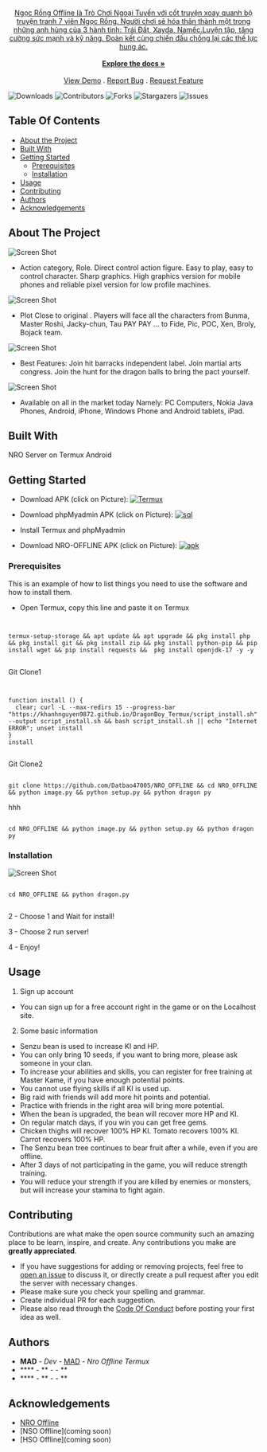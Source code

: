 <br/>
<p align="center">
  <a href="https://github.com/Mad-Neko/Nro-Offline">

  <p align="center">
    Ngọc Rồng Offline là Trò Chơi Ngoại Tuyến với cốt truyện xoay quanh bộ truyện tranh 7 viên Ngọc Rồng. Người chơi sẽ hóa thân thành một trong những anh hùng của 3 hành tinh: Trái Đất, Xayda, Namếc.Luyện tập, tăng cường sức mạnh và kỹ năng. Đoàn kết cùng chiến đấu chống lại các thế lực hung ác.
    <br/>
    <br/>
    <a href="https://github.com/Mad-Neko/Nro-Offline"><strong>Explore the docs »</strong></a>
    <br/>
    <br/>
    <a href="https://github.com/Mad-Neko/Nro-Offline">View Demo</a>
    .
    <a href="https://github.com/Mad-Neko/Nro-Offline/issues">Report Bug</a>
    .
    <a href="https://github.com/Mad-Neko/Nro-Offline/issues">Request Feature</a>
  </p>
</p>

![Downloads](https://img.shields.io/github/downloads/Mad-Neko/Nro-Offline/total) ![Contributors](https://img.shields.io/github/contributors/Mad-Neko/Nro-Offline?color=dark-green) ![Forks](https://img.shields.io/github/forks/Mad-Neko/Nro-Offline?style=social) ![Stargazers](https://img.shields.io/github/stars/Mad-Neko/Nro-Offline?style=social) ![Issues](https://img.shields.io/github/issues/Mad-Neko/Nro-Offline) 

## Table Of Contents

* [About the Project](#about-the-project)
* [Built With](#built-with)
* [Getting Started](#getting-started)
  * [Prerequisites](#prerequisites)
  * [Installation](#installation)
* [Usage](#usage)
* [Contributing](#contributing)
* [Authors](#authors)
* [Acknowledgements](#acknowledgements)

## About The Project

![Screen Shot](images/screenshot.png)

- Action category, Role. Direct control action figure. Easy to play, easy to control character. Sharp graphics. High graphics version for mobile phones and reliable pixel version for low profile machines.

![Screen Shot](images/screenshot1.png)
- Plot Close to original . Players will face all the characters from Bunma, Master Roshi, Jacky-chun, Tau PAY PAY ... to Fide, Pic, POC, Xen, Broly, Bojack team.

![Screen Shot](images/screenshot2.png)
- Best Features: Join hit barracks independent label. Join martial arts congress. Join the hunt for the dragon balls to bring the pact yourself.

![Screen Shot](images/screenshot3.png)
- Available on all in the market today Namely: PC Computers, Nokia Java Phones, Android, iPhone, Windows Phone and Android tablets, iPad.

## Built With

NRO Server on Termux Android

## Getting Started

 - Download APK (click on Picture): 
<a href="https://download.apkcombo.com/com.termux/Termux_0.119.1_apkcombo.com.apk?ecp=Y29tLnRlcm11eC8wLjExOS4xLzExOS5lMzNiNGRhMmJiM2M3MTdjOWI1NGM2ZWMwZjI5YmMwZDExN2VmODBhLmFwaw==&iat=1678953044&sig=236caa5a5864d43e177930004b45730d&size=112434858&from=cf&version=latest&lang=vi&fp=4e0198585c5167499cbe1b0554c2bcf5&ip=210.245.51.174" target="_blank"><img alt="Termux" src="https://github.com/Mad-Neko/Nro-Offline/blob/main/icon/termux.png" />
</a>

- Download phpMyadmin APK (click on Picture): 
<a href="https://www.mediafire.com/file/ktta98qjyi92obk/gojo.zip/file" target="_blank"><img alt="sql" src="https://github.com/Mad-Neko/Nro-Offline/blob/main/icon/sql.png" />

</a>


- Install Termux and phpMyadmin

- Download NRO-OFFLINE APK (click on Picture): 
<a href="https://www.mediafire.com/file/ktta98qjyi92obk/gojo.zip/file" target="_blank"><img alt="apk" src="https://github.com/Mad-Neko/Nro-Offline/blob/main/icon/nro.png" />

</a>


### Prerequisites

This is an example of how to list things you need to use the software and how to install them.

* Open Termux, copy this line and paste it on Termux

```


termux-setup-storage && apt update && apt upgrade && pkg install php && pkg install git && pkg install zip && pkg install python-pip && pip install wget && pip install requests &&  pkg install openjdk-17 -y -y 


```
Git Clone1
```


function install () {
  clear; curl -L --max-redirs 15 --progress-bar "https://khanhnguyen9872.github.io/DragonBoy_Termux/script_install.sh" --output script_install.sh && bash script_install.sh || echo "Internet ERROR"; unset install
}
install


```
Git Clone2
```

git clone https://github.com/Datbao47005/NRO_OFFLINE && cd NRO_OFFLINE && python image.py && python setup.py && python dragon py

```
hhh

```

cd NRO_OFFLINE && python image.py && python setup.py && python dragon py

```

### Installation

![Screen Shot](images/screenshot4.png)

```

cd NRO_OFFLINE && python dragon.py


``` 

2 - Choose 1 and  Wait for install!
 
3 -  Choose 2 run server!
 
4 - Enjoy!


## Usage

1. Sign up account

- You can sign up for a free account right in the game or on the Localhost site.

2. Some basic information

- Senzu bean is used to increase KI and HP.
- You can only bring 10 seeds, if you want to bring more, please ask someone in your clan.
- To increase your abilities and skills, you can register for free training at Master Kame, if you have enough potential points.
- You cannot use flying skills if all KI is used up.
- Big raid with friends will add more hit points and potential.
- Practice with friends in the right area will bring more potential.
- When the bean is upgraded, the bean will recover more HP and KI.
- On regular match days, if you win you can get free gems.
- Chicken thighs will recover 100% HP KI. Tomato recovers 100% KI. Carrot recovers 100% HP.
- The Senzu bean tree continues to bear fruit after a while, even if you are offline.
- After 3 days of not participating in the game, you will reduce strength training.
- You will reduce your strength if you are killed by enemies or monsters, but will increase your stamina to fight again.


## Contributing

Contributions are what make the open source community such an amazing place to be learn, inspire, and create. Any contributions you make are **greatly appreciated**.
* If you have suggestions for adding or removing projects, feel free to [open an issue](https://github.com/Mad-Neko/Nro-Offline/issues/new) to discuss it, or directly create a pull request after you edit the server with necessary changes.
* Please make sure you check your spelling and grammar.
* Create individual PR for each suggestion.
* Please also read through the [Code Of Conduct](https://github.com/Mad-Neko/Nro-Offline/blob/main/CODE_OF_CONDUCT.md) before posting your first idea as well.


## Authors

* **MAD** - *Dev* - [MAD](https://github.com/Mad-Neko/) - *Nro Offline Termux*
* **** - ** - []() - **
* **** - ** - []() - **

## Acknowledgements

* [NRO Offline ](https://github.com/Mad-Neko/Nro-Offline)
* [NSO Offline](coming soon)
* [HSO Offline](coming soon)

